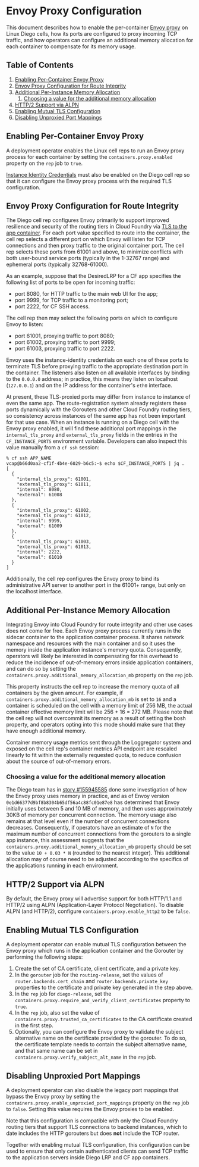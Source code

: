 # Envoy Proxy Configuration

This document describes how to enable the per-container [Envoy proxy](https://github.com/envoyproxy/envoy) on Linux Diego cells, how its ports are configured to proxy incoming TCP traffic, and how operators can configure an additional memory allocation for each container to compensate for its memory usage. 

## Table of Contents

1. [Enabling Per-Container Envoy Proxy](#enabling-per-container-envoy-proxy)
1. [Envoy Proxy Configuration for Route Integrity](#envoy-proxy-configuration-for-route-integrity)
1. [Additional Per-Instance Memory Allocation](#additional-per-instance-memory-allocation)
	1. [Choosing a value for the additional memory allocation](#choosing-value-for-additional-memory-allocation)
1. [HTTP/2 Support via ALPN](#http2)
1. [Enabling Mutual TLS Configuration](#enabling-mutual-tls-configuration)
1. [Disabling Unproxied Port Mappings](#disabling-unproxied-port-mappings)


## <a name="enabling-per-container-envoy-proxy"/> Enabling Per-Container Envoy Proxy

A deployment operator enables the Linux cell reps to run an Envoy proxy process for each container by setting the `containers.proxy.enabled` property on the `rep` job to `true`.

[Instance Identity Credentials](https://docs.cloudfoundry.org/adminguide/instance-identity.html) must also be enabled on the Diego cell rep so that it can configure the Envoy proxy process with the required TLS configuration.


## <a name="envoy-proxy-configuration-for-route-integrity"/> Envoy Proxy Configuration for Route Integrity

The Diego cell rep configures Envoy primarily to support improved resilience and security of the routing tiers in Cloud Foundry via [TLS to the app container](https://docs.cloudfoundry.org/concepts/http-routing.html#with-tls). For each port value specified to route into the container, the cell rep selects a different port on which Envoy will listen for TCP connections and then proxy traffic to the original container port. The cell rep selects these ports from 61001 and above, to minimize conflicts with both user-bound service ports (typically in the 1-32767 range) and ephemeral ports (typically 32768-61000).

As an example, suppose that the DesiredLRP for a CF app specifies the following list of ports to be open for incoming traffic:

- port 8080, for HTTP traffic to the main web UI for the app;
- port 9999, for TCP traffic to a monitoring port;
- port 2222, for CF SSH access.

The cell rep then may select the following ports on which to configure Envoy to listen:

- port 61001, proxying traffic to port 8080;
- port 61002, proxying traffic to port 9999;
- port 61003, proxying traffic to port 2222.

Envoy uses the instance-identity credentials on each one of these ports to terminate TLS before proxying traffic to the appropriate destination port in the container. The listeners also listen on all available interfaces by binding to the `0.0.0.0` address; in practice, this means they listen on localhost (`127.0.0.1`) and on the IP address for the container's `eth0` interface.

At present, these TLS-proxied ports may differ from instance to instance of even the same app. The route-registration system already registers these ports dynamically with the Gorouters and other Cloud Foundry routing tiers, so consistency across instances of the same app has not been important for that use case. When an instance is running on a Diego cell with the Envoy proxy enabled, it will find these additional port mappings in the `internal_tls_proxy` and `external_tls_proxy` fields in the entries in the `CF_INSTANCE_PORTS` environment variable. Developers can also inspect this value manually from a `cf ssh` session:

```
% cf ssh APP_NAME
vcap@b66d0aa2-cf1f-4b4e-6029-b6c5:~$ echo $CF_INSTANCE_PORTS | jq .
[
  {
    "internal_tls_proxy": 61001,
    "external_tls_proxy": 61011,
    "internal": 8080,
    "external": 61008
  },
  {
    "internal_tls_proxy": 61002,
    "external_tls_proxy": 61012,
    "internal": 9999,
    "external": 61009
  },
  {
    "internal_tls_proxy": 61003,
    "external_tls_proxy": 61013,
    "internal": 2222,
    "external": 61010
  }
]
```

Additionally, the cell rep configures the Envoy proxy to bind its administrative API server to another port in the 61001+ range, but only on the localhost interface.


## <a name="additional-per-instance-memory-allocation"/> Additional Per-Instance Memory Allocation

Integrating Envoy into Cloud Foundry for route integrity and other use cases does not come for free. Each Envoy proxy process currently runs in the sidecar container to the application container process. It shares network namespace and resources with the main container and so it uses the memory inside the application instance's memory quota. Consequently, operators will likely be interested in compensating for this overhead to reduce the incidence of out-of-memory errors inside application containers, and can do so by setting the `containers.proxy.additional_memory_allocation_mb` property on the `rep` job.

This property instructs the cell rep to increase the memory quota of all containers by the given amount. For example, if `containers.proxy.additional_memory_allocation_mb` is set to `16` and a container is scheduled on the cell with a memory limit of 256 MB, the actual container effective memory limit will be 256 + 16 = 272 MB. Please note that the cell rep will not overcommit its memory as a result of setting the bosh property, and operators opting into this mode should make sure that they have enough additional memory.

Container memory usage metrics sent through the Loggregator system and exposed on the cell rep's container metrics API endpoint are rescaled linearly to fit within the externally requested quota, to reduce confusion about the source of out-of-memory errors.


### <a name="choosing-value-for-additional-memory-allocation"/> Choosing a value for the additional memory allocation

The Diego team has in [story #155945585](https://www.pivotaltracker.com/story/show/155945585) done some investigation of how the Envoy proxy uses memory in practice, and as of Envoy version `0e1d66377d9bf8b8304b65df56a4c88fc01e87e8` has determined that Envoy initially uses between 5 and 10 MB of memory, and then uses approximately 30KB of memory per concurrent connection. The memory usage also remains at that level even if the number of concurrent connections decreases. Consequently, if operators have an estimate of `N` for the maximum number of concurrent connections from the gorouters to a single app instance, this assessment suggests that the `containers.proxy.additional_memory_allocation_mb` property should be set to the value `10 + 0.03 * N` (rounded to the nearest integer). This additional allocation may of course need to be adjusted according to the specifics of the applications running in each environment.

## <a name="http2"/> HTTP/2 Support via ALPN

By default, the Envoy proxy will advertise support for both HTTP/1.1 and HTTP/2
using ALPN (Application-Layer Protocol Negotiation). To disable ALPN (and
HTTP/2), configure `containers.proxy.enable_http2` to be `false`.

## <a name="enabling-mutual-tls-configuration"/> Enabling Mutual TLS Configuration

A deployment operator can enable mutual TLS configuration between the Envoy proxy which runs in the application container and the Gorouter by performing the following steps:

1. Create the set of CA certificate, client certificate, and a private key.
1. In the `gorouter` job for the `routing-release`, set the values of `router.backends.cert_chain` and `router.backends.private_key` properties to the certificate and private key generated in the step above.
1. In the `rep` job for `diego-release`, set the `containers.proxy.require_and_verify_client_certificates` property to `true`.
1. In the `rep` job, also set the value of `containers.proxy.trusted_ca_certificates` to the CA certificate created in the first step.
1. Optionally, you can configure the Envoy proxy to validate the subject alternative name on the certificate provided by the gorouter. To do so, the certificate template needs to contain the subject alternative name, and that same name can be set in `containers.proxy.verify_subject_alt_name` in the `rep` job.

## <a name="disabling-unproxied-port-mappings"/> Disabling Unproxied Port Mappings

A deployment operator can also disable the legacy port mappings that bypass the Envoy proxy by setting the `containers.proxy.enable_unproxied_port_mappings` property on the `rep` job to `false`. Setting this value requires the Envoy proxies to be enabled.

Note that this configuration is compatible with only the Cloud Foundry routing tiers that support TLS connections to backend instances, which to date includes the HTTP gorouters but does **not** include the TCP router.

Together with enabling mutual TLS configuration, this configuration can be used to ensure that only certain authenticated clients can send TCP traffic to the application servers inside Diego LRP and CF app containers.
